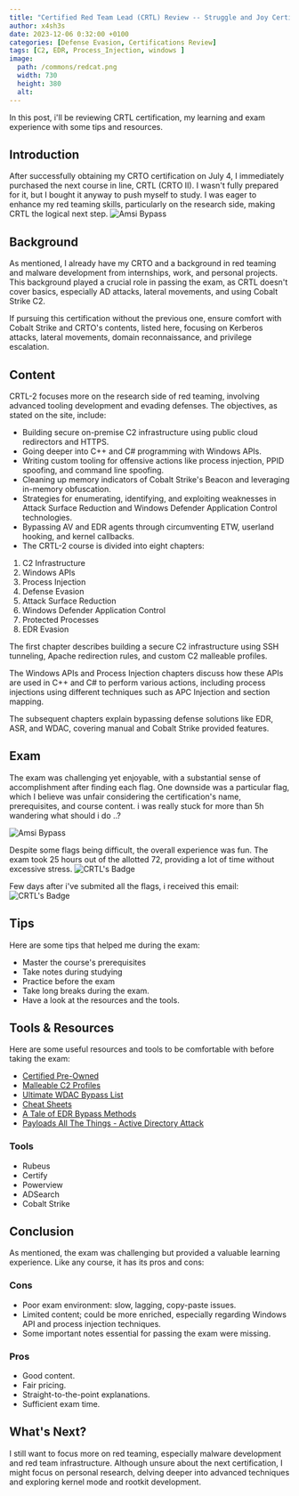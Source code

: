 ```yaml
---
title: "Certified Red Team Lead (CRTL) Review -- Struggle and Joy Certification"
author: x4sh3s
date: 2023-12-06 0:32:00 +0100
categories: [Defense Evasion, Certifications Review]
tags: [C2, EDR, Process_Injection, windows ]
image:
  path: /commons/redcat.png
  width: 730
  height: 380
  alt: 
---
```


In this post, i'll be reviewing CRTL certification, my learning and exam experience with some tips and resources.

## Introduction

After successfully obtaining my CRTO certification on July 4, I immediately purchased the next course in line, CRTL (CRTO II). I wasn't fully prepared for it, but I bought it anyway to push myself to study. I was eager to enhance my red teaming skills, particularly on the research side, making CRTL the logical next step.
![Amsi Bypass](/commons/CRTL.png)

## Background

As mentioned, I already have my CRTO and a background in red teaming and malware development from internships, work, and personal projects. This background played a crucial role in passing the exam, as CRTL doesn't cover basics, especially AD attacks, lateral movements, and using Cobalt Strike C2.

If pursuing this certification without the previous one, ensure comfort with Cobalt Strike and CRTO's contents, listed here, focusing on Kerberos attacks, lateral movements, domain reconnaissance, and privilege escalation.

## Content

CRTL-2 focuses more on the research side of red teaming, involving advanced tooling development and evading defenses. The objectives, as stated on the site, include:

- Building secure on-premise C2 infrastructure using public cloud redirectors and HTTPS.
- Going deeper into C++ and C# programming with Windows APIs.
- Writing custom tooling for offensive actions like process injection, PPID spoofing, and command line spoofing.
- Cleaning up memory indicators of Cobalt Strike's Beacon and leveraging in-memory obfuscation.
- Strategies for enumerating, identifying, and exploiting weaknesses in Attack Surface Reduction and Windows Defender Application Control technologies.
- Bypassing AV and EDR agents through circumventing ETW, userland hooking, and kernel callbacks.
- The CRTL-2 course is divided into eight chapters:

1. C2 Infrastructure
1. Windows APIs
1. Process Injection
1. Defense Evasion
1. Attack Surface Reduction
1. Windows Defender Application Control
1. Protected Processes
1. EDR Evasion

The first chapter describes building a secure C2 infrastructure using SSH tunneling, Apache redirection rules, and custom C2 malleable profiles.

The Windows APIs and Process Injection chapters discuss how these APIs are used in C++ and C# to perform various actions, including process injections using different techniques such as APC Injection and section mapping.

The subsequent chapters explain bypassing defense solutions like EDR, ASR, and WDAC, covering manual and Cobalt Strike provided features.

## Exam

The exam was challenging yet enjoyable, with a substantial sense of accomplishment after finding each flag. One downside was a particular flag, which I believe was unfair considering the certification's name, prerequisites, and course content. i was really stuck for more than 5h wandering what should i do ..?

![Amsi Bypass](/commons/mrrobot.gif)

Despite some flags being difficult, the overall experience was fun. The exam took 25 hours out of the allotted 72, providing a lot of time without excessive stress.
![CRTL's Badge](/commons/flags.png)

Few days after i've submited all the flags, i received this email:
![CRTL's Badge](/commons/BADGE.png)

## Tips

Here are some tips that helped me during the exam:

- Master the course's prerequisites
- Take notes during studying
- Practice before the exam
- Take long breaks during the exam.
- Have a look at the resources and the tools.

## Tools & Resources

Here are some useful resources and tools to be comfortable with before taking the exam:

- [Certified Pre-Owned](https://posts.specterops.io/certified-pre-owned-d95910965cd2)
- [Malleable C2 Profiles](https://github.com/BC-SECURITY/Malleable-C2-Profiles)
- [Ultimate WDAC Bypass List](https://github.com/bohops/UltimateWDACBypassList)
- [Cheat Sheets](https://github.com/HarmJ0y/CheatSheets)
- [A Tale of EDR Bypass Methods](https://s3cur3th1ssh1t.github.io/A-tale-of-EDR-bypass-methods/)
- [Payloads All The Things - Active Directory Attack](https://github.com/swisskyrepo/PayloadsAllTheThings/blob/master/Methodology%20and%20Resources/Active%20Directory%20Attack.md)

### Tools

- Rubeus
- Certify
- Powerview
- ADSearch
- Cobalt Strike

## Conclusion

As mentioned, the exam was challenging but provided a valuable learning experience. Like any course, it has its pros and cons:

### Cons

- Poor exam environment: slow, lagging, copy-paste issues.
- Limited content; could be more enriched, especially regarding Windows API and process injection techniques.
- Some important notes essential for passing the exam were missing.

### Pros

- Good content.
- Fair pricing.
- Straight-to-the-point explanations.
- Sufficient exam time.

## What's Next?

I still want to focus more on red teaming, especially malware development and red team infrastructure. Although unsure about the next certification, I might focus on personal research, delving deeper into advanced techniques and exploring kernel mode and rootkit development.
